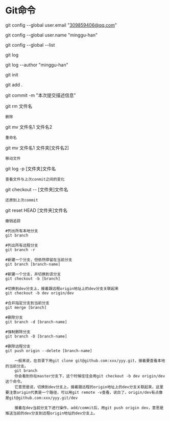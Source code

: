 # Git命令

git config --global user.email "309859406@qq.com"

git config --global user.name "minggu-han"

git config --global --list



git log

git log --author "minggu-han"



git init

git add .

git commit -m "本次提交描述信息"



git rm 文件名

```mark
删除
```

git mv 文件名1 文件名2

```mark
重命名
```

git mv 文件名1 文件夹[文件名2]

```mark
移动文件
```



git log -p [文件夹]文件名

```mark
查看文件与上次conmit之间的变化
```

git checkout -- [文件夹]文件名

```mark
还原到上次commit
```

git reset HEAD [文件夹]文件名 

```mark
撤销追踪
```



```mark
#列出所有本地分支
git branch

#列出所有远程分支
git branch -r

#新建一个分支，但依然停留在当前分支
git branch [branch-name]

#新建一个分支，并切换到该分支
git checkout -b [branch]

#切换到dev分支上，接着跟远程origin地址上的dev分支关联起来
git checkout -b dev origin/dev

#合并指定分支到当前分支
git merge [branch]

#删除分支
git branch -d [branch-name]

#强制删除分支
git branch -D [branch-name]

#删除远程分支
git push origin --delete [branch-name]
```

```mark
	一般来说，在目录下用git clone git@github.com:xxx/yyy.git，接着要查看本地的当前分支。
	git branch
	你会看到你在master分支下，这个时候往往会用git checkout -b dev origin/dev这个命令。
	它意思是说，切换到dev分支上，接着跟远程的origin地址上的dev分支关联起来，这里要注意origin代表是一个路径，可以用git remote -v查看，说白了，origin/dev有点像是git@github.com:xxx/yyy.git/dev
	
	接着在dev当前分支下进行操作，add/commit后，用git push origin dev，意思是推送当前的dev分支到远程origin地址的dev分支上。
```

